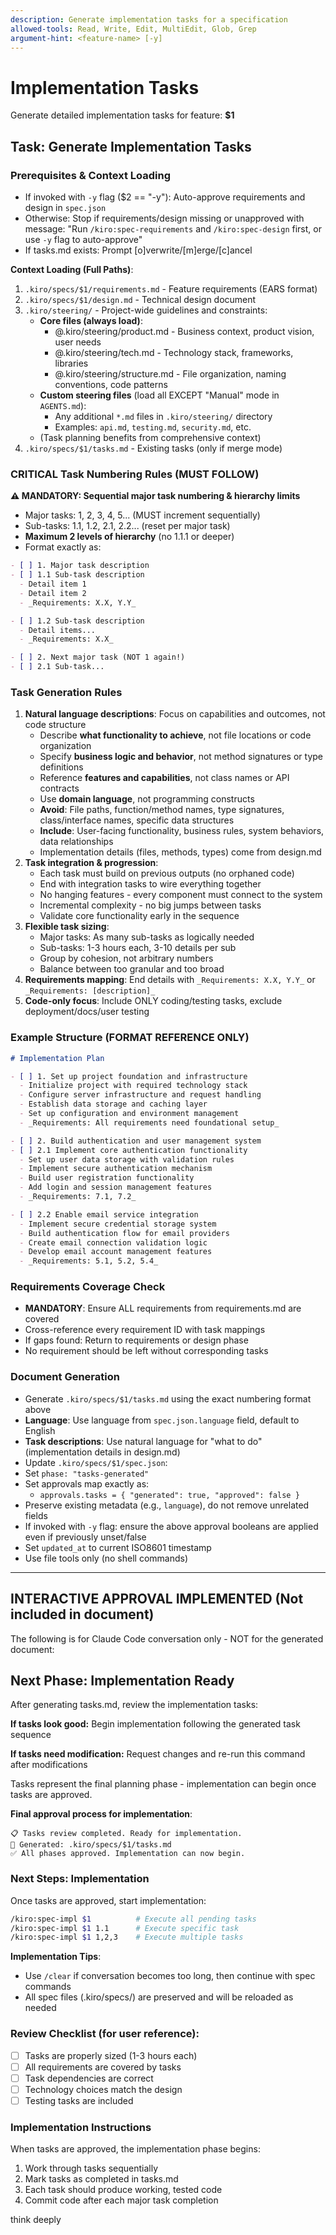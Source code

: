 ```yaml
---
description: Generate implementation tasks for a specification
allowed-tools: Read, Write, Edit, MultiEdit, Glob, Grep
argument-hint: <feature-name> [-y]
---
```


# Implementation Tasks

Generate detailed implementation tasks for feature: **$1**

## Task: Generate Implementation Tasks

### Prerequisites & Context Loading
- If invoked with `-y` flag ($2 == "-y"): Auto-approve requirements and design in `spec.json`
- Otherwise: Stop if requirements/design missing or unapproved with message:
  "Run `/kiro:spec-requirements` and `/kiro:spec-design` first, or use `-y` flag to auto-approve"
- If tasks.md exists: Prompt [o]verwrite/[m]erge/[c]ancel

**Context Loading (Full Paths)**:
1. `.kiro/specs/$1/requirements.md` - Feature requirements (EARS format)
2. `.kiro/specs/$1/design.md` - Technical design document
3. `.kiro/steering/` - Project-wide guidelines and constraints:
   - **Core files (always load)**:
     - @.kiro/steering/product.md - Business context, product vision, user needs
     - @.kiro/steering/tech.md - Technology stack, frameworks, libraries
     - @.kiro/steering/structure.md - File organization, naming conventions, code patterns
   - **Custom steering files** (load all EXCEPT "Manual" mode in `AGENTS.md`):
     - Any additional `*.md` files in `.kiro/steering/` directory
     - Examples: `api.md`, `testing.md`, `security.md`, etc.
   - (Task planning benefits from comprehensive context)
4. `.kiro/specs/$1/tasks.md` - Existing tasks (only if merge mode)

### CRITICAL Task Numbering Rules (MUST FOLLOW)

**⚠️ MANDATORY: Sequential major task numbering & hierarchy limits**
- Major tasks: 1, 2, 3, 4, 5... (MUST increment sequentially)
- Sub-tasks: 1.1, 1.2, 2.1, 2.2... (reset per major task)
- **Maximum 2 levels of hierarchy** (no 1.1.1 or deeper)
- Format exactly as:
```markdown
- [ ] 1. Major task description
- [ ] 1.1 Sub-task description
  - Detail item 1
  - Detail item 2
  - _Requirements: X.X, Y.Y_

- [ ] 1.2 Sub-task description
  - Detail items...
  - _Requirements: X.X_

- [ ] 2. Next major task (NOT 1 again!)
- [ ] 2.1 Sub-task...
```

### Task Generation Rules

1. **Natural language descriptions**: Focus on capabilities and outcomes, not code structure
   - Describe **what functionality to achieve**, not file locations or code organization
   - Specify **business logic and behavior**, not method signatures or type definitions
   - Reference **features and capabilities**, not class names or API contracts
   - Use **domain language**, not programming constructs
   - **Avoid**: File paths, function/method names, type signatures, class/interface names, specific data structures
   - **Include**: User-facing functionality, business rules, system behaviors, data relationships
   - Implementation details (files, methods, types) come from design.md
2. **Task integration & progression**:
   - Each task must build on previous outputs (no orphaned code)
   - End with integration tasks to wire everything together
   - No hanging features - every component must connect to the system
   - Incremental complexity - no big jumps between tasks
   - Validate core functionality early in the sequence
3. **Flexible task sizing**:
   - Major tasks: As many sub-tasks as logically needed
   - Sub-tasks: 1-3 hours each, 3-10 details per sub
   - Group by cohesion, not arbitrary numbers
   - Balance between too granular and too broad
4. **Requirements mapping**: End details with `_Requirements: X.X, Y.Y_` or `_Requirements: [description]_`
5. **Code-only focus**: Include ONLY coding/testing tasks, exclude deployment/docs/user testing

### Example Structure (FORMAT REFERENCE ONLY)

```markdown
# Implementation Plan

- [ ] 1. Set up project foundation and infrastructure
  - Initialize project with required technology stack
  - Configure server infrastructure and request handling
  - Establish data storage and caching layer
  - Set up configuration and environment management
  - _Requirements: All requirements need foundational setup_

- [ ] 2. Build authentication and user management system
- [ ] 2.1 Implement core authentication functionality
  - Set up user data storage with validation rules
  - Implement secure authentication mechanism
  - Build user registration functionality
  - Add login and session management features
  - _Requirements: 7.1, 7.2_

- [ ] 2.2 Enable email service integration
  - Implement secure credential storage system
  - Build authentication flow for email providers
  - Create email connection validation logic
  - Develop email account management features
  - _Requirements: 5.1, 5.2, 5.4_
```

### Requirements Coverage Check
- **MANDATORY**: Ensure ALL requirements from requirements.md are covered
- Cross-reference every requirement ID with task mappings
- If gaps found: Return to requirements or design phase
- No requirement should be left without corresponding tasks

### Document Generation
- Generate `.kiro/specs/$1/tasks.md` using the exact numbering format above
- **Language**: Use language from `spec.json.language` field, default to English
- **Task descriptions**: Use natural language for "what to do" (implementation details in design.md)
 - Update `.kiro/specs/$1/spec.json`:
  - Set `phase: "tasks-generated"`
  - Set approvals map exactly as:
    - `approvals.tasks = { "generated": true, "approved": false }`
  - Preserve existing metadata (e.g., `language`), do not remove unrelated fields
  - If invoked with `-y` flag: ensure the above approval booleans are applied even if previously unset/false
  - Set `updated_at` to current ISO8601 timestamp
  - Use file tools only (no shell commands)

---

## INTERACTIVE APPROVAL IMPLEMENTED (Not included in document)

The following is for Claude Code conversation only - NOT for the generated document:

## Next Phase: Implementation Ready

After generating tasks.md, review the implementation tasks:

**If tasks look good:**
Begin implementation following the generated task sequence

**If tasks need modification:**
Request changes and re-run this command after modifications

Tasks represent the final planning phase - implementation can begin once tasks are approved.

**Final approval process for implementation**:
```
📋 Tasks review completed. Ready for implementation.
📄 Generated: .kiro/specs/$1/tasks.md
✅ All phases approved. Implementation can now begin.
```

### Next Steps: Implementation
Once tasks are approved, start implementation:
```bash
/kiro:spec-impl $1          # Execute all pending tasks
/kiro:spec-impl $1 1.1      # Execute specific task
/kiro:spec-impl $1 1,2,3    # Execute multiple tasks
```

**Implementation Tips**:
- Use `/clear` if conversation becomes too long, then continue with spec commands
- All spec files (.kiro/specs/) are preserved and will be reloaded as needed

### Review Checklist (for user reference):
- [ ] Tasks are properly sized (1-3 hours each)
- [ ] All requirements are covered by tasks
- [ ] Task dependencies are correct
- [ ] Technology choices match the design
- [ ] Testing tasks are included

### Implementation Instructions
When tasks are approved, the implementation phase begins:
1. Work through tasks sequentially
2. Mark tasks as completed in tasks.md
3. Each task should produce working, tested code
4. Commit code after each major task completion

think deeply
